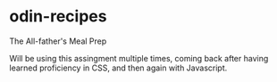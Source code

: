 # odin-recipes
The All-father's Meal Prep

Will be using this assingment multiple times, coming back after having learned proficiency in CSS, and then again with Javascript.